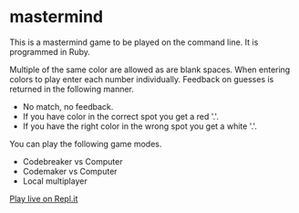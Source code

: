 # mastermind
This is a mastermind game to be played on the command line. It is programmed in
Ruby.

Multiple of the same color are allowed as are blank spaces. When entering colors
to play enter each number individually. Feedback on guesses is returned in the
following manner.
* No match, no feedback.
* If you have color in the correct spot you get a red '.'.
* If you have the right color in the wrong spot you get a white '.'.

You can play the following game modes.
* Codebreaker vs Computer
* Codemaker vs Computer
* Local multiplayer

[Play live on Repl.it](https://repl.it/@anthdev/mastermind)